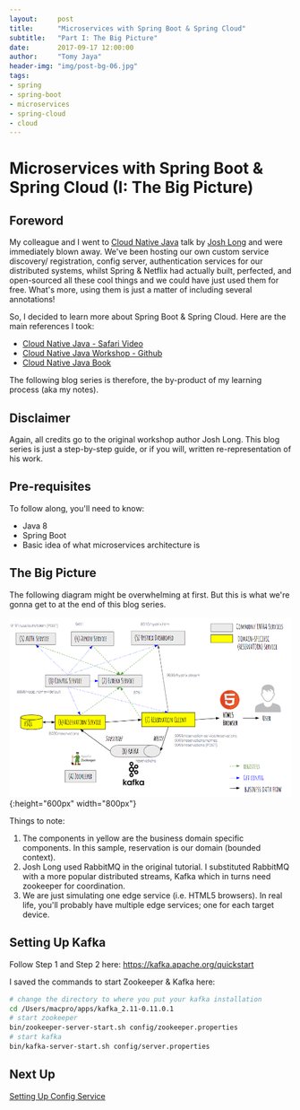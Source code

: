 ```yaml
---
layout:     post
title:      "Microservices with Spring Boot & Spring Cloud"
subtitle:   "Part I: The Big Picture"
date:       2017-09-17 12:00:00
author:     "Tomy Jaya"
header-img: "img/post-bg-06.jpg"
tags:
- spring
- spring-boot
- microservices
- spring-cloud
- cloud
---
```



# Microservices with Spring Boot & Spring Cloud (I: The Big Picture)

## Foreword
My colleague and I went to [Cloud Native Java](https://www.youtube.com/watch?v=I053xBvPhSY) talk by [Josh Long](https://twitter.com/starbuxman) and were immediately blown away. We've been hosting our own custom service discovery/ registration, config server, authentication services for our distributed systems, whilst Spring & Netflix had actually built, perfected, and open-sourced all these cool things and we could have just used them for free. What's more, using them is just a matter of including several annotations! 

So, I decided to learn more about Spring Boot & Spring Cloud. 
Here are the main references I took: 
* [Cloud Native Java - Safari Video](https://www.safaribooksonline.com/library/view/cloud-native-java/9780134690377/)
* [Cloud Native Java Workshop - Github](https://github.com/joshlong/cloud-native-workshop)
* [Cloud Native Java Book](https://www.amazon.com/Cloud-Native-Java-Designing-Resilient/dp/1449374646)

The following blog series is therefore, the by-product of my learning process (aka my notes). 

## Disclaimer
Again, all credits go to the original workshop author Josh Long. This blog series is just a step-by-step guide, or if you will, written re-representation of his work. 

## Pre-requisites
To follow along, you'll need to know: 
* Java 8 
* Spring Boot
* Basic idea of what microservices architecture is

## The Big Picture
The following diagram might be overwhelming at first. But this is what we're gonna get to at the end of this blog series. 

![spring-microservices-architecture](/img/spring-microservices-architecture.png){:height="600px" width="800px"}

Things to note: 

1. The components in yellow are the business domain specific components. In this sample, reservation is our domain (bounded context).
2. Josh Long used RabbitMQ in the original tutorial. I substituted RabbitMQ with a more popular distributed streams, Kafka which in turns need zookeeper for coordination. 
3. We are just simulating one edge service (i.e. HTML5 browsers). In real life, you'll probably have multiple edge services; one for each target device. 

## Setting Up Kafka

Follow Step 1 and Step 2 here: https://kafka.apache.org/quickstart

I saved the commands to start Zookeeper & Kafka here: 

```bash
# change the directory to where you put your kafka installation
cd /Users/macpro/apps/kafka_2.11-0.11.0.1
# start zookeeper
bin/zookeeper-server-start.sh config/zookeeper.properties
# start kafka
bin/kafka-server-start.sh config/server.properties
```

## Next Up
[Setting Up Config Service](/2017/09/17/spring-microservices-2/)

